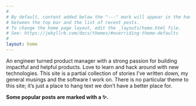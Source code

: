 ```yaml
---
#
# By default, content added below the "---" mark will appear in the home page
# between the top bar and the list of recent posts.
# To change the home page layout, edit the _layouts/home.html file.
# See: https://jekyllrb.com/docs/themes/#overriding-theme-defaults
#
layout: home
---
```


<style>   
.wrappingimage  
{  
float: right;


}   
</style>  


<!-- <div class="wrappingimage">   

<img src="https://avatars.githubusercontent.com/u/8023571?s=400&u=9506b01b696fab470b7012dd6147d3583939ca2a&v=4" width= "150" height = "150">

</div> -->
An engineer turned product manager with a strong passion for building impactful and helpful products. Love to learn and hack around with new technologies. This site is a partial collection of stories I’ve written down, my general musings and the software I work on. There is no particular theme to this site; it’s just a place to hang text we don’t have a better place for. 

**Some popular posts are marked with a ✨.**


